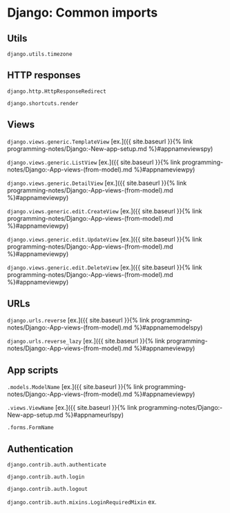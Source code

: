 # Django: Common imports

## Utils
`django.utils.timezone`

## HTTP responses
`django.http.HttpResponseRedirect`

`django.shortcuts.render`

## Views
`django.views.generic.TemplateView` [ex.]({{ site.baseurl }}{% link programming-notes/Django:-New-app-setup.md %}#appnameviewspy)

`django.views.generic.ListView` [ex.]({{ site.baseurl }}{% link programming-notes/Django:-App-views-(from-model).md %}#appnameviewpy)

`django.views.generic.DetailView` [ex.]({{ site.baseurl }}{% link programming-notes/Django:-App-views-(from-model).md %}#appnameviewpy)

`django.views.generic.edit.CreateView` [ex.]({{ site.baseurl }}{% link programming-notes/Django:-App-views-(from-model).md %}#appnameviewpy)

`django.views.generic.edit.UpdateView` [ex.]({{ site.baseurl }}{% link programming-notes/Django:-App-views-(from-model).md %}#appnameviewpy)

`django.views.generic.edit.DeleteView` [ex.]({{ site.baseurl }}{% link programming-notes/Django:-App-views-(from-model).md %}#appnameviewpy)

## URLs
`django.urls.reverse` [ex.]({{ site.baseurl }}{% link programming-notes/Django:-App-views-(from-model).md %}#appnamemodelspy)

`django.urls.reverse_lazy` [ex.]({{ site.baseurl }}{% link programming-notes/Django:-App-views-(from-model).md %}#appnameviewpy)

## App scripts
`.models.ModelName` [ex.]({{ site.baseurl }}{% link programming-notes/Django:-App-views-(from-model).md %}#appnameviewpy)

`.views.ViewName` [ex.]({{ site.baseurl }}{% link programming-notes/Django:-New-app-setup.md %}#appnameurlspy)

`.forms.FormName`

## Authentication
`django.contrib.auth.authenticate`

`django.contrib.auth.login`

`django.contrib.auth.logout`

`django.contrib.auth.mixins.LoginRequiredMixin` ex.
